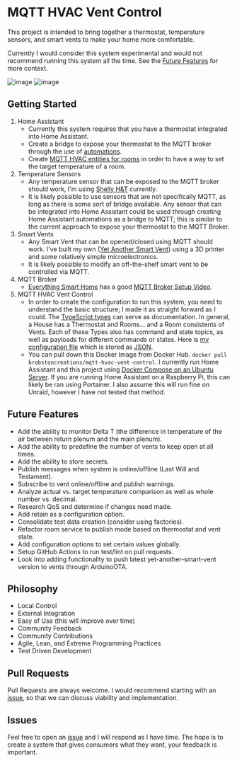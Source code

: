 # MQTT HVAC Vent Control 
This project is intended to bring together a thermostat, temperature sensors, and smart vents to make your home more comfortable.

Currently I would consider this system experimental and would not recommend running this system all the time. See the [Future Features](https://github.com/TonyBrobston/mqtt-hvac-vent-control#future-features) for more context.

![image](https://user-images.githubusercontent.com/4724577/184554335-28a964c4-4650-4a7c-8759-7eb4af0e5048.png)
![image](https://user-images.githubusercontent.com/4724577/184554530-deefc180-39fc-4a3f-83d5-a1e775e62f94.png)


## Getting Started
1. Home Assistant
    - Currently this system requires that you have a thermostat integrated into Home Assistant.
    - Create a bridge to expose your thermostat to the MQTT broker through the use of [automations](/examples/MQTT_AUTOMATIONS.md).
    - Create [MQTT HVAC entities for rooms](/examples/MQTT_HVAC.md) in order to have a way to set the target temperature of a room.
2. Temperature Sensors
    - Any temperature sensor that can be exposed to the MQTT broker should work, I'm using [Shelly H&T](https://shelly.cloud/products/shelly-humidity-temperature-smart-home-automation-sensor/) currently.
    - It is likely possible to use sensors that are not specifically MQTT, as long as there is some sort of bridge available. Any sensor that can be integrated into Home Assistant could be used through creating Home Assistant automations as a bridge to MQTT; this is similar to the current approach to expose your thermostat to the MQTT Broker.
3. Smart Vents 
    - Any Smart Vent that can be opened/closed using MQTT should work. I've built my own ([Yet Another Smart Vent](https://github.com/TonyBrobston/yet-another-smart-vent)) using a 3D printer and some relatively simple microelectronics.
    - It is likely possible to modify an off-the-shelf smart vent to be controlled via MQTT.
4. MQTT Broker
    - [Everything Smart Home](https://www.youtube.com/c/EverythingSmartHome) has a good [MQTT Broker Setup Video](https://www.youtube.com/watch?v=dqTn-Gk4Qeo).
5. MQTT HVAC Vent Control
    - In order to create the configuration to run this system, you need to understand the basic structure; I made it as straight forward as I could. The [TypeScript types](https://github.com/TonyBrobston/mqtt-hvac-vent-control/blob/master/src/types/Mqtt.ts) can serve as documentation. In general, a House has a Thermostat and Rooms... and a Room consistents of Vents. Each of these Types also has command and state topics, as well as payloads for different commands or states. Here is [my configuration file](https://github.com/TonyBrobston/tbro-server/blob/master/home-automation/mqtt-hvac-vent-control/options.json) which is stored as [JSON](https://www.json.org/json-en.html).
    - You can pull down this Docker Image from Docker Hub. `docker pull brobstoncreations/mqtt-hvac-vent-control`. I currently run Home Assistant and this project using [Docker Compose on an Ubuntu Server](https://github.com/TonyBrobston/tbro-server/blob/master/home-automation/docker-compose.yml). If you are running Home Assistant on a Raspberry Pi, this can likely be ran using Portainer. I also assume this will run fine on Unraid, however I have not tested that method.

## Future Features
- Add the ability to monitor Delta T (the difference in temperature of the air between return plenum and the main plenum). 
- Add the ability to predefine the number of vents to keep open at all times.
- Add the ability to store secrets.
- Publish messages when system is online/offline (Last Will and Testament).
- Subscribe to vent online/offline and publish warnings.
- Analyze actual vs. target temperature comparison as well as whole number vs. decimal.
- Research QoS and determine if changes need made.
- Add retain as a configuration option.
- Consolidate test data creation (consider using factories).
- Refactor room service to publish mode based on thermostat and vent state.
- Add configuration options to set certain values globally.
- Setup GitHub Actions to run test/lint on pull requests.
- Look into adding functionality to push latest yet-another-smart-vent version to vents through ArduinoOTA.

## Philosophy
- Local Control
- External Integration
- Easy of Use (this will improve over time)
- Community Feedback
- Community Contributions
- Agile, Lean, and Extreme Programming Practices
- Test Driven Development

## Pull Requests
Pull Requests are always welcome. I would recommend starting with an [issue](https://github.com/TonyBrobston/mqtt-hvac-vent-control/issues), so that we can discuss viability and implementation.

## Issues
Feel free to open an [issue](https://github.com/TonyBrobston/mqtt-hvac-vent-control/issues) and I will respond as I have time. The hope is to create a system that gives consumers what they want, your feedback is important. 
